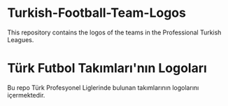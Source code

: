 # Turkish-Football-Team-Logos
This repository contains the logos of the teams in the Professional Turkish Leagues.

# Türk Futbol Takımları'nın Logoları
Bu repo Türk Profesyonel Liglerinde bulunan takımlarının logolarını içermektedir.
